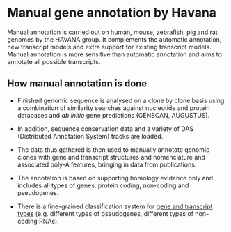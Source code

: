 # Manual gene annotation by Havana

Manual annotation is carried out on human, mouse, zebrafish, pig and rat genomes by the HAVANA group. It complements the automatic annotation, new transcript models and extra support for existing transcript models. Manual annotation is more sensitive than automatic annotation and aims to annotate all possible transcripts.


## How manual annotation is done

* Finished genomic sequence is analysed on a clone by clone basis using a combination of similarity searches against nucleotide and protein databases and *ab initio* gene predictions (GENSCAN, AUGUSTUS).

* In addition, sequence conservation data and a variety of DAS (Distributed Annotation System) tracks are loaded.

* The data thus gathered is then used to manually annotate genomic clones with gene and transcript structures and nomenclature and associated poly-A features, bringing in data from publications.

* The annotation is based on supporting homology evidence only and includes all types of genes: protein coding, non-coding and pseudogenes.

* There is a fine-grained classification system for [gene and transcript types](biotypes.md) (e.g. different types of pseudogenes, different types of non-coding RNAs).
